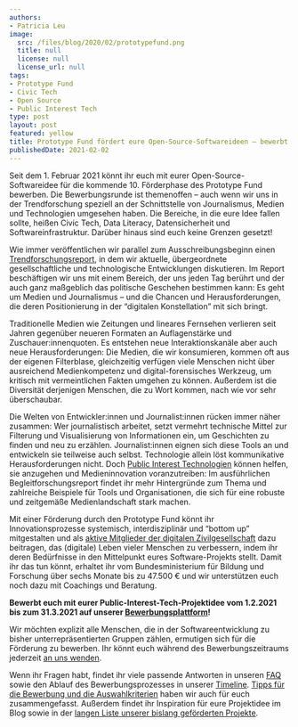```yaml
---
authors:
- Patricia Leu
image:
  src: /files/blog/2020/02/prototypefund.png
  title: null
  license: null
  license_url: null
tags:
- Prototype Fund
- Civic Tech
- Open Source
- Public Interest Tech
type: post
layout: post
featured: yellow
title: Prototype Fund fördert eure Open-Source-Softwareideen – bewerbt euch jetzt!
publishedDate: 2021-02-02
---
```


Seit dem 1. Februar 2021 könnt ihr euch mit eurer Open-Source-Softwareidee für die kommende 10. Förderphase des Prototype Fund bewerben. Die Bewerbungsrunde ist themenoffen – auch wenn wir uns in der Trendforschung speziell an der Schnittstelle von Journalismus, Medien und Technologien umgesehen haben. Die Bereiche, in die eure Idee fallen sollte, heißen Civic Tech, Data Literacy, Datensicherheit und Softwareinfrastruktur. Darüber hinaus sind euch keine Grenzen gesetzt!

Wie immer veröffentlichen wir parallel zum Ausschreibungsbeginn einen [Trendforschungsreport](https://prototypefund.de/wp-content/uploads/2021/01/Trendforschung-zur-Runde-10-Journalismus.pdf), in dem wir aktuelle, übergeordnete gesellschaftliche und technologische Entwicklungen diskutieren. Im Report beschäftigen wir uns mit einem Bereich, der uns jeden Tag berührt und der auch ganz maßgeblich das politische Geschehen bestimmen kann: Es geht um Medien und Journalismus – und die Chancen und Herausforderungen, die deren Positionierung in der “digitalen Konstellation” mit sich bringt.

Traditionelle Medien wie Zeitungen und lineares Fernsehen verlieren seit Jahren gegenüber neueren Formaten an Auflagenstärke und Zuschauer:innenquoten. Es entstehen neue Interaktionskanäle aber auch neue Herausforderungen: Die Medien, die wir konsumieren, kommen oft aus der eigenen Filterblase, gleichzeitig verfügen viele Menschen nicht über ausreichend Medienkompetenz und digital-forensisches Werkzeug, um kritisch mit vermeintlichen Fakten umgehen zu können. Außerdem ist die Diversität derjenigen Menschen, die zu Wort kommen, nach wie vor sehr überschaubar.

Die Welten von Entwickler:innen und Journalist:innen rücken immer näher zusammen: Wer journalistisch arbeitet, setzt vermehrt technische Mittel zur Filterung und Visualisierung von Informationen ein, um Geschichten zu finden und neu zu erzählen. Journalist:innen eignen sich diese Tools an und entwickeln sie teilweise auch selbst.
Technologie allein löst kommunikative Herausforderungen nicht. Doch [Public Interest Technologien](https://prototypefund.de/about/public-interest-tech/) können helfen, sie anzugehen und Medieninnovation voranzutreiben: Im ausführlichen Begleitforschungsreport findet ihr mehr Hintergründe zum Thema und zahlreiche Beispiele für Tools und Organisationen, die sich für eine robuste und zeitgemäße Medienlandschaft stark machen.

Mit einer Förderung durch den Prototype Fund könnt ihr Innovationsprozesse systemisch, interdisziplinär und “bottom up” mitgestalten und als [aktive Mitglieder der digitalen Zivilgesellschaft](https://prototypefund.de/wp-content/uploads/2020/12/Die_digitale_Zivilgesellschaft_PTF-2.pdf) dazu beitragen, das (digitale) Leben vieler Menschen zu verbessern, indem ihr deren Bedürfnisse in den Mittelpunkt eures Software-Projekts stellt. Damit ihr das tun könnt, erhaltet ihr vom Bundesministerium für Bildung und Forschung über sechs Monate bis zu 47.500 € und wir unterstützen euch noch dazu mit Coachings und Beratung.

**Bewerbt euch mit eurer Public-Interest-Tech-Projektidee vom 1.2.2021 bis zum 31.3.2021 auf unserer [Bewerbungsplattform](https://ptoutline.eu/app/prototypefund10)!**

Wir möchten explizit alle Menschen, die in der Softwareentwicklung zu bisher unterrepräsentierten Gruppen zählen, ermutigen sich für die Förderung zu bewerben. Ihr könnt euch während des Bewerbungszeitraums jederzeit [an uns wenden](mailto:info@prototypefund.de).

Wenn ihr Fragen habt, findet ihr viele passende Antworten in unseren [FAQ](https://prototypefund.de/bewerbung/faq/) sowie den Ablauf des Bewerbungsprozesses in unserer [Timeline](https://prototypefund.de/bewerbung/timeline/). [Tipps für die Bewerbung und die Auswahlkriterien](https://prototypefund.de/bewerbung/tipps-kriterien/) haben wir auch für euch zusammengefasst. Außerdem findet ihr Inspiration für eure Projektidee im Blog sowie in der [langen Liste unserer bislang geförderten Projekte](https://prototypefund.de/projects/).
